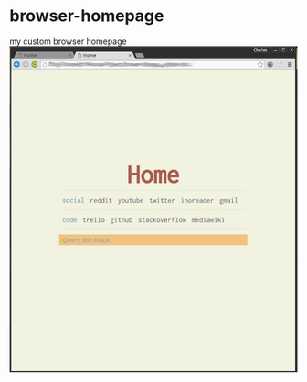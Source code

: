 # browser-homepage
my custom browser homepage
![Alt text](screenshot/browser-homepage.png?raw=true "browser-homepage shown in chrome")
